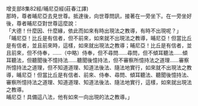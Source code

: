 增支部8集82經/晡尼亞經(莊春江譯)  
那時，尊者晡尼亞去見世尊。抵達後，向世尊問訊，接著在一旁坐下。在一旁坐好後，尊者晡尼亞對世尊這麼說：  
「大德！什麼因、什麼緣，依此而如來有時出現法之教導，有時不出現呢？」  
「晡尼亞！比丘是有信者，但不前來，如來就不出現法之教導，晡尼亞！但當比丘是有信者，並且前來時，這樣，如來就出現法之教導；晡尼亞！比丘是有信者，並且前來，但不侍奉，……（中略）侍奉，但不尋問……尋問，但不傾耳聽法……傾耳聽法，但聽聞後不憶持法……聽聞後憶持法，但不審察所憶持法之道理……審察所憶持法之道理，但不知道道理、知道法後法、隨法地實行，如來就不出現法之教導，晡尼亞！但當比丘是有信者、前來、侍奉、尋問、傾耳聽法、聽聞後憶持法、審察所憶持法之道理、知道道理、知道法後法、隨法地實行，這樣，如來就出現法之教導。  
晡尼亞！具備這八法，他有如來一向出現的法之教導。」  
  
  
